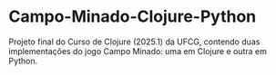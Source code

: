 # Campo-Minado-Clojure-Python
Projeto final do Curso de Clojure (2025.1) da UFCG, contendo duas implementações do jogo Campo Minado: uma em Clojure e outra em Python.
